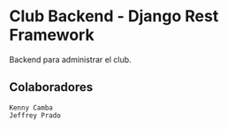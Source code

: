 # Club Backend - Django Rest Framework
Backend para administrar el club.
## Colaboradores
```
Kenny Camba
Jeffrey Prado
```